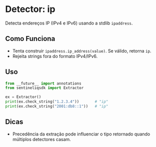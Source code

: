 # Detector: ip

Detecta endereços IP (IPv4 e IPv6) usando a stdlib `ipaddress`.

## Como Funciona

- Tenta construir `ipaddress.ip_address(value)`. Se válido, retorna `ip`.
- Rejeita strings fora do formato IPv4/IPv6.

## Uso

```python
from __future__ import annotations
from sentineliqsdk import Extractor

ex = Extractor()
print(ex.check_string("1.2.3.4"))       # "ip"
print(ex.check_string("2001:db8::1"))   # "ip"
```

## Dicas

- Precedência da extração pode influenciar o tipo retornado quando múltiplos detectores casam.

